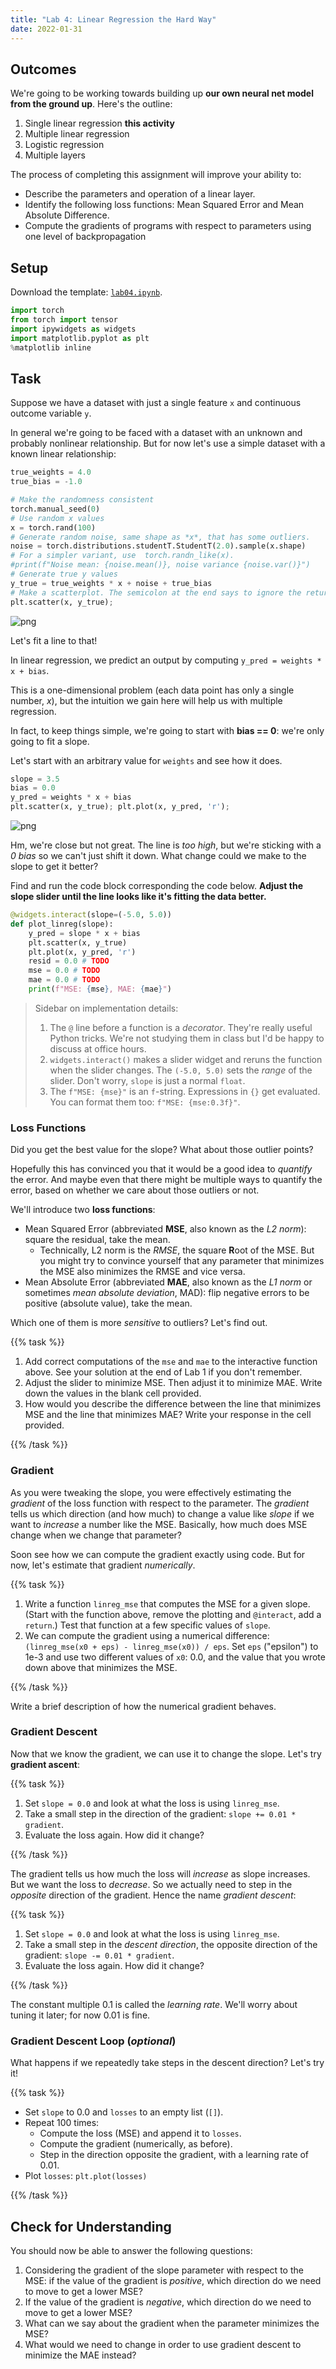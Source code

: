 ```yaml
---
title: "Lab 4: Linear Regression the Hard Way"
date: 2022-01-31
---
```


<!-- next year: do the intercept instead? Have students discover that the median minimizes MAE? It's confusing that we have a *slope* and a *gradient*. At the very least I should use the term *parameter*. 

Also, we could motivate more here about why we're doing this.

-->

## Outcomes

We're going to be working towards building up **our own neural net model from the ground up**. Here's the outline:

1. Single linear regression **this activity**
2. Multiple linear regression
3. Logistic regression
4. Multiple layers

The process of completing this assignment will improve your ability to:

- Describe the parameters and operation of a linear layer.
- Identify the following loss functions: Mean Squared Error and Mean Absolute Difference.
- Compute the gradients of programs with respect to parameters using one level of backpropagation

## Setup

Download the template: [`lab04.ipynb`](lab04.ipynb).


```python
import torch
from torch import tensor
import ipywidgets as widgets
import matplotlib.pyplot as plt
%matplotlib inline
```

## Task

Suppose we have a dataset with just a single feature `x` and continuous outcome variable `y`.

In general we're going to be faced with a dataset with an unknown and probably nonlinear relationship. But for now let's use a simple dataset with a known linear relationship:

```python
true_weights = 4.0
true_bias = -1.0

# Make the randomness consistent
torch.manual_seed(0)
# Use random x values
x = torch.rand(100)
# Generate random noise, same shape as *x*, that has some outliers.
noise = torch.distributions.studentT.StudentT(2.0).sample(x.shape)
# For a simpler variant, use  torch.randn_like(x).
#print(f"Noise mean: {noise.mean()}, noise variance {noise.var()}")
# Generate true y values 
y_true = true_weights * x + noise + true_bias
# Make a scatterplot. The semicolon at the end says to ignore the return value.
plt.scatter(x, y_true);
```

    
![png](./lab04-solutions_6_0.png)
    


Let's fit a line to that!

In linear regression, we predict an output by computing `y_pred = weights * x + bias`.

This is a one-dimensional problem (each data point has only a single number, *x*), but the intuition we gain here will help us with multiple regression.

In fact, to keep things simple, we're going to start with **bias == 0**: we're only going to fit a slope.

Let's start with an arbitrary value for `weights` and see how it does.


```python
slope = 3.5
bias = 0.0
y_pred = weights * x + bias
plt.scatter(x, y_true); plt.plot(x, y_pred, 'r');
```


    
![png](./lab04-solutions_8_0.png)
    


Hm, we're close but not great. The line is *too high*, but we're sticking with a *0 bias* so we can't just shift it down. What change could we make to the slope to get it better?

Find and run the code block corresponding the code below. **Adjust the slope slider until the line looks like it's fitting the data better.**


```python
@widgets.interact(slope=(-5.0, 5.0))
def plot_linreg(slope):
    y_pred = slope * x + bias
    plt.scatter(x, y_true)
    plt.plot(x, y_pred, 'r')
    resid = 0.0 # TODO
    mse = 0.0 # TODO
    mae = 0.0 # TODO
    print(f"MSE: {mse}, MAE: {mae}")
```

> Sidebar on implementation details:
>
> 1. The `@` line before a function is a *decorator*. They're really useful Python tricks. We're not studying them in class but I'd be happy to discuss at office hours.
> 2. `widgets.interact()` makes a slider widget and reruns the function when the slider changes. The `(-5.0, 5.0)` sets the *range* of the slider. Don't worry, `slope` is just a normal `float`.
> 3. The `f"MSE: {mse}"` is an `f`-string. Expressions in `{}` get evaluated. You can format them too: `f"MSE: {mse:0.3f}"`.

### Loss Functions

Did you get the best value for the slope? What about those outlier points?

Hopefully this has convinced you that it would be a good idea to *quantify* the error. And maybe even that there might be multiple ways to quantify the error, based on whether we care about those outliers or not.

We'll introduce two **loss functions**:

- Mean Squared Error (abbreviated **MSE**, also known as the *L2 norm*): square the residual, take the mean.
  - Technically, L2 norm is the *RMSE*, the square **R**oot of the MSE. But you might try to convince yourself that any parameter that minimizes the MSE also minimizes the RMSE and vice versa.
- Mean Absolute Error (abbreviated **MAE**, also known as the *L1 norm* or sometimes *mean absolute deviation*, MAD): flip negative errors to be positive (absolute value), take the mean.

Which one of them is more *sensitive* to outliers? Let's find out.

{{% task %}}

1. Add correct computations of the `mse` and `mae` to the interactive function above. See your solution at the end of Lab 1 if you don't remember.
2. Adjust the slider to minimize MSE. Then adjust it to minimize MAE. Write down the values in the blank cell provided.
3. How would you describe the difference between the line that minimizes MSE and the line that minimizes MAE? Write your response in the cell provided.

{{% /task %}}

### Gradient

As you were tweaking the slope, you were effectively estimating the *gradient* of the loss function with respect to the parameter. The *gradient* tells us which direction (and how much) to change a value like *slope* if we want to *increase* a number like the MSE. Basically, how much does MSE change when we change that parameter?

Soon see how we can compute the gradient exactly using code. But for now, let's estimate that gradient *numerically*.

{{% task %}}

1. Write a function `linreg_mse` that computes the MSE for a given slope. (Start with the function above, remove the plotting and `@interact`, add a `return`.) Test that function at a few specific values of `slope`.
2. We can compute the gradient using a numerical difference: `(linreg_mse(x0 + eps) - linreg_mse(x0)) / eps`. Set `eps` ("epsilon") to 1e-3 and use two different values of `x0`: 0.0, and the value that you wrote down above that minimizes the MSE.

<!--TODO: We need to explain this numerical difference! -->

{{% /task %}}

Write a brief description of how the numerical gradient behaves.

### Gradient Descent

Now that we know the gradient, we can use it to change the slope. Let's try **gradient ascent**:

{{% task %}}

1. Set `slope = 0.0` and look at what the loss is using `linreg_mse`.
2. Take a small step in the direction of the gradient: `slope += 0.01 * gradient`.
3. Evaluate the loss again. How did it change?

{{% /task %}}

The gradient tells us how much the loss will *increase* as slope increases. But we want the loss to *decrease*. So we actually need to step in the *opposite* direction of the gradient. Hence the name *gradient descent*:

{{% task %}}

1. Set `slope = 0.0` and look at what the loss is using `linreg_mse`.
2. Take a small step in the *descent direction*, the opposite direction of the gradient: `slope -= 0.01 * gradient`.
3. Evaluate the loss again. How did it change?

{{% /task %}}

The constant multiple 0.1 is called the *learning rate*. We'll worry about tuning it later; for now 0.01 is fine.

### Gradient Descent Loop (*optional*)

What happens if we repeatedly take steps in the descent direction? Let's try it!

{{% task %}}

- Set `slope` to 0.0 and `losses` to an empty list (`[]`).
- Repeat 100 times:
  - Compute the loss (MSE) and append it to `losses`.
  - Compute the gradient (numerically, as before).
  - Step in the direction opposite the gradient, with a learning rate of 0.01.
- Plot `losses`: `plt.plot(losses)`

{{% /task %}}

## Check for Understanding

You should now be able to answer the following questions:

1. Considering the gradient of the slope parameter with respect to the MSE: if the value of the gradient is *positive*, which direction do we need to move to get a lower MSE?
2. If the value of the gradient is *negative*, which direction do we need to move to get a lower MSE?
3. What can we say about the gradient when the parameter minimizes the MSE?
4. What would we need to change in order to use gradient descent to minimize the MAE instead?
